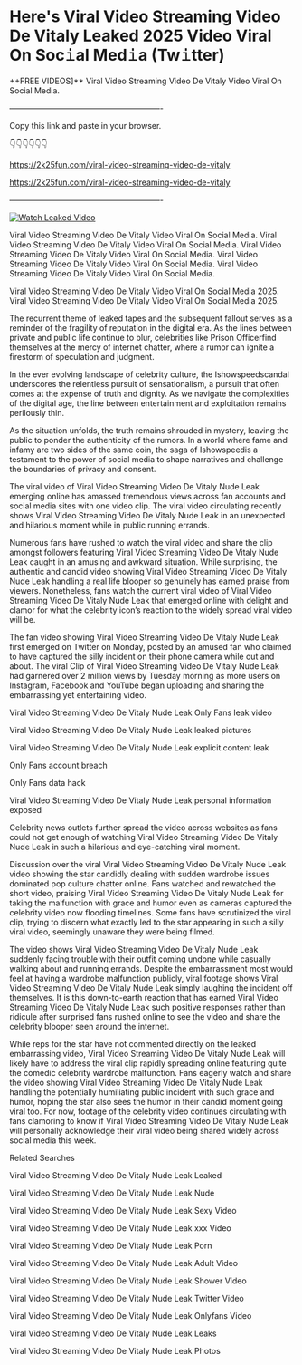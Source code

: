 # Here's Viral Video Streaming Video De Vitaly Leaked 2025 Video Viral On Soc𝚒al Med𝚒a (Tw𝚒tter)

++FREE VIDEOS]** Viral Video Streaming Video De Vitaly Video Viral On Social Media.

———————————————————-

Copy this link and paste in your browser.

👇👇👇👇👇👇

https://2k25fun.com/viral-video-streaming-video-de-vitaly

https://2k25fun.com/viral-video-streaming-video-de-vitaly

———————————————————-

[![Watch Leaked Video](https://miro.medium.com/v2/resize:fit:828/format:webp/1*cilzJN44JGOrTw9NJCrNHA.gif "Watch Leaked Video")](https://2k25fun.com/viral-video-streaming-video-de-vitaly)

Viral Video Streaming Video De Vitaly Video Viral On Social Media. Viral Video Streaming Video De Vitaly Video Viral On Social Media. Viral Video Streaming Video De Vitaly Video Viral On Social Media. Viral Video Streaming Video De Vitaly Video Viral On Social Media. Viral Video Streaming Video De Vitaly Video Viral On Social Media.

Viral Video Streaming Video De Vitaly Video Viral On Social Media 2025. Viral Video Streaming Video De Vitaly Video Viral On Social Media 2025.

The recurrent theme of leaked tapes and the subsequent fallout serves as a reminder of the fragility of reputation in the digital era. As the lines between private and public life continue to blur, celebrities like Prison Officerfind themselves at the mercy of internet chatter, where a rumor can ignite a firestorm of speculation and judgment.

In the ever evolving landscape of celebrity culture, the Ishowspeedscandal underscores the relentless pursuit of sensationalism, a pursuit that often comes at the expense of truth and dignity. As we navigate the complexities of the digital age, the line between entertainment and exploitation remains perilously thin.

As the situation unfolds, the truth remains shrouded in mystery, leaving the public to ponder the authenticity of the rumors. In a world where fame and infamy are two sides of the same coin, the saga of Ishowspeedis a testament to the power of social media to shape narratives and challenge the boundaries of privacy and consent.

The viral video of Viral Video Streaming Video De Vitaly Nude Leak emerging online has amassed tremendous views across fan accounts and social media sites with one video clip. The viral video circulating recently shows Viral Video Streaming Video De Vitaly Nude Leak in an unexpected and hilarious moment while in public running errands.

Numerous fans have rushed to watch the viral video and share the clip amongst followers featuring Viral Video Streaming Video De Vitaly Nude Leak caught in an amusing and awkward situation. While surprising, the authentic and candid video showing Viral Video Streaming Video De Vitaly Nude Leak handling a real life blooper so genuinely has earned praise from viewers. Nonetheless, fans watch the current viral video of Viral Video Streaming Video De Vitaly Nude Leak that emerged online with delight and clamor for what the celebrity icon’s reaction to the widely spread viral video will be.

The fan video showing Viral Video Streaming Video De Vitaly Nude Leak first emerged on Twitter on Monday, posted by an amused fan who claimed to have captured the silly incident on their phone camera while out and about. The viral Clip of Viral Video Streaming Video De Vitaly Nude Leak had garnered over 2 million views by Tuesday morning as more users on Instagram, Facebook and YouTube began uploading and sharing the embarrassing yet entertaining video.

Viral Video Streaming Video De Vitaly Nude Leak Only Fans leak video

Viral Video Streaming Video De Vitaly Nude Leak leaked pictures

Viral Video Streaming Video De Vitaly Nude Leak explicit content leak

Only Fans account breach

Only Fans data hack

Viral Video Streaming Video De Vitaly Nude Leak personal information exposed

Celebrity news outlets further spread the video across websites as fans could not get enough of watching Viral Video Streaming Video De Vitaly Nude Leak in such a hilarious and eye-catching viral moment.

Discussion over the viral Viral Video Streaming Video De Vitaly Nude Leak video showing the star candidly dealing with sudden wardrobe issues dominated pop culture chatter online. Fans watched and rewatched the short video, praising Viral Video Streaming Video De Vitaly Nude Leak for taking the malfunction with grace and humor even as cameras captured the celebrity video now flooding timelines. Some fans have scrutinized the viral clip, trying to discern what exactly led to the star appearing in such a silly viral video, seemingly unaware they were being filmed.

The video shows Viral Video Streaming Video De Vitaly Nude Leak suddenly facing trouble with their outfit coming undone while casually walking about and running errands. Despite the embarrassment most would feel at having a wardrobe malfunction publicly, viral footage shows Viral Video Streaming Video De Vitaly Nude Leak simply laughing the incident off themselves. It is this down-to-earth reaction that has earned Viral Video Streaming Video De Vitaly Nude Leak such positive responses rather than ridicule after surprised fans rushed online to see the video and share the celebrity blooper seen around the internet.

While reps for the star have not commented directly on the leaked embarrassing video, Viral Video Streaming Video De Vitaly Nude Leak will likely have to address the viral clip rapidly spreading online featuring quite the comedic celebrity wardrobe malfunction. Fans eagerly watch and share the video showing Viral Video Streaming Video De Vitaly Nude Leak handling the potentially humiliating public incident with such grace and humor, hoping the star also sees the humor in their candid moment going viral too. For now, footage of the celebrity video continues circulating with fans clamoring to know if Viral Video Streaming Video De Vitaly Nude Leak will personally acknowledge their viral video being shared widely across social media this week.

Related Searches

Viral Video Streaming Video De Vitaly Nude Leak Leaked

Viral Video Streaming Video De Vitaly Nude Leak Nude

Viral Video Streaming Video De Vitaly Nude Leak Sexy Video

Viral Video Streaming Video De Vitaly Nude Leak xxx Video

Viral Video Streaming Video De Vitaly Nude Leak Porn

Viral Video Streaming Video De Vitaly Nude Leak Adult Video

Viral Video Streaming Video De Vitaly Nude Leak Shower Video

Viral Video Streaming Video De Vitaly Nude Leak Twitter Video

Viral Video Streaming Video De Vitaly Nude Leak Onlyfans Video

Viral Video Streaming Video De Vitaly Nude Leak Leaks

Viral Video Streaming Video De Vitaly Nude Leak Photos
